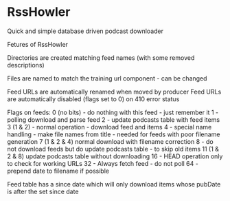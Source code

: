 # RssHowler
Quick and simple database driven podcast downloader

Fetures of RssHowler

Directories are created matching feed names (with some removed descriptions)

Files are named to match the training url component - can be changed

Feed URLs are automatically renamed when moved by producer
Feed URLs are automatically disabled (flags set to 0) on 410 error status

Flags on feeds:
0 (no bits) - do nothing with this feed - just remember it
1 - polling download and parse feed
2 - update podcasts table with feed items
3 (1 & 2) - normal operation - download feed and items
4 - special name handling - make file names from title - needed for
     feeds with poor filename generation
7 (1 & 2 & 4) normal download with filename correction
8 - do not download feeds but do update podcasts table - to skip old items
11 (1 & 2 & 8) update podcasts table without downloading
16 - HEAD operation only to check for working URLs
32 - Always fetch feed - do not poll
64 - prepend date to filename if possible

Feed table has a since date which will only download items whose pubDate
is after the set since date
